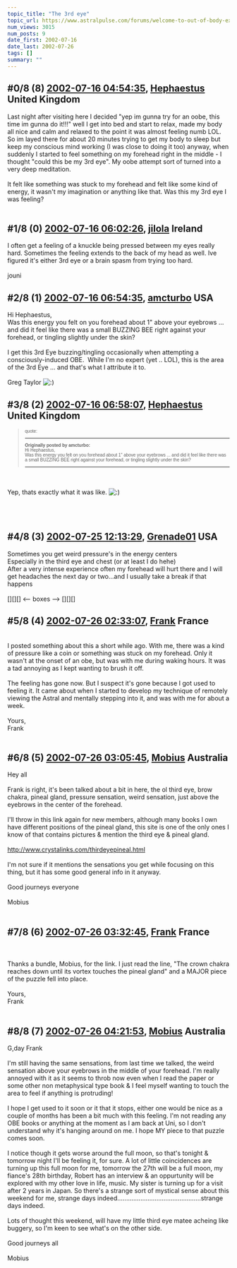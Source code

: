 ```yaml
---
topic_title: "The 3rd eye"
topic_url: https://www.astralpulse.com/forums/welcome-to-out-of-body-experiences!/the-3rd-eye
num_views: 3015
num_posts: 9
date_first: 2002-07-16
date_last: 2002-07-26
tags: []
summary: ""
---
```


## \#0/8 (8) [2002-07-16 04:54:35](https://www.astralpulse.com/forums/index.php?msg=117121), [Hephaestus](https://www.astralpulse.com/forums/profile/?u=369) United Kingdom ##
<section>
Last night after visiting here I decided "yep im gunna try for an oobe, this time im gunna do it!!!" well I get into bed and start to relax, made my body all nice and calm and relaxed to the point it was almost feeling numb LOL. So im layed there for about 20 minutes trying to get my body to sleep but keep my conscious mind working (I was close to doing it too) anyway, when suddenly I started to feel something on my forehead right in the middle - I thought "could this be my 3rd eye". My oobe attempt sort of turned into a very deep meditation.
<br>
<br>
It felt like something was stuck to my forehead and felt like some kind of energy, it wasn't my imagination or anything like that. Was this my 3rd eye I was feeling?
<br>
<br>
</section>

## \#1/8 (0) [2002-07-16 06:02:26](https://www.astralpulse.com/forums/index.php?msg=8447), [jilola](https://www.astralpulse.com/forums/profile/?u=755) Ireland ##
<section>
I often get a feeling of a knuckle being pressed between my eyes really hard. Sometimes the feeling extends to the back of my head as well. Ive figured it's either 3rd eye or a brain spasm from trying too hard.
<br>
<br>
jouni
</section>

## \#2/8 (1) [2002-07-16 06:54:35](https://www.astralpulse.com/forums/index.php?msg=8453), [amcturbo](https://www.astralpulse.com/forums/profile/?u=803) USA ##
<section>
Hi Hephaestus,
<br>
Was this energy you felt on you forehead about 1" above your eyebrows ... and did it feel like there was a small BUZZING BEE right against your forehead, or tingling slightly under the skin?
<br>
<br>
I get this 3rd Eye buzzing/tingling occasionally when attempting a consciously-induced OBE.  While I'm no expert (yet .. LOL), this is the area of the 3rd Eye ... and that's what I attribute it to.
<br>
<br>
Greg Taylor
<img alt=":)" class="smiley" src="https://www.astralpulse.com/forums/Smileys/fugue/smiley.png" title="Smiley"/>
</section>

## \#3/8 (2) [2002-07-16 06:58:07](https://www.astralpulse.com/forums/index.php?msg=8454), [Hephaestus](https://www.astralpulse.com/forums/profile/?u=369) United Kingdom ##
<section>
<blockquote id="quote">
 <font face='"Arial"' id="quote" size="1">
  quote:
  <hr height="1" id="quote" noshade=""/>
  <b>
   Originally posted by amcturbo:
  </b>
  <br>
  Hi Hephaestus,
  <br>
  Was this energy you felt on you forehead about 1" above your eyebrows ... and did it feel like there was a small BUZZING BEE right against your forehead, or tingling slightly under the skin?
  <hr height="1" id="quote" noshade=""/>
 </font>
</blockquote>
<br>
<br>
Yep, thats exactly what it was like.
<img alt=":)" class="smiley" src="https://www.astralpulse.com/forums/Smileys/fugue/smiley.png" title="Smiley"/>
<br>
<br>
<br>
<br>
</section>

## \#4/8 (3) [2002-07-25 12:13:29](https://www.astralpulse.com/forums/index.php?msg=9093), [Grenade01](https://www.astralpulse.com/forums/profile/?u=446) USA ##
<section>
Sometimes you get weird pressure's in the energy centers
<br>
Especially in the third eye and chest (or at least I do hehe)
<br>
After a very intense experience often my forehead will hurt there and I will get headaches the next day or two...and I usually take a break if that happens
<br>
<br>
[][][] &lt;-- boxes --&gt; [][][]
</section>

## \#5/8 (4) [2002-07-26 02:33:07](https://www.astralpulse.com/forums/index.php?msg=9150), [Frank](https://www.astralpulse.com/forums/profile/?u=359) France ##
<section>
<br>
I posted something about this a short while ago. With me, there was a kind of pressure like a coin or something was stuck on my forehead. Only it wasn't at the onset of an obe, but was with me during waking hours. It was a tad annoying as I kept wanting to brush it off.
<br>
<br>
The feeling has gone now. But I suspect it's gone because I got used to feeling it. It came about when I started to develop my technique of remotely viewing the Astral and mentally stepping into it, and was with me for about a week.
<br>
<br>
Yours,
<br>
Frank
<br>
<br>
</section>

## \#6/8 (5) [2002-07-26 03:05:45](https://www.astralpulse.com/forums/index.php?msg=9154), [Mobius](https://www.astralpulse.com/forums/profile/?u=301) Australia ##
<section>
Hey all
<br>
<br>
Frank is right, it's been talked about a bit in here, the ol third eye, brow chakra, pineal gland, pressure sensation, weird sensation, just above the eyebrows in the center of the forehead.
<br>
<br>
I'll throw in this link again for new members, although many books I own have different positions of the pineal gland, this site is one of the only ones I know of that contains pictures &amp; mention the third eye &amp; pineal gland.
<br>
<br>
<a class="bbc_link" href="http://www.crystalinks.com/thirdeyepineal.html" rel="noopener" target="_blank">
 http://www.crystalinks.com/thirdeyepineal.html
</a>
<br>
<br>
I'm not sure if it mentions the sensations you get while focusing on this thing, but it has some good general info in it anyway.
<br>
<br>
Good journeys everyone
<br>
<br>
Mobius
<br>
<br>
</section>

## \#7/8 (6) [2002-07-26 03:32:45](https://www.astralpulse.com/forums/index.php?msg=9158), [Frank](https://www.astralpulse.com/forums/profile/?u=359) France ##
<section>
<br>
<br>
Thanks a bundle, Mobius, for the link. I just read the line, "The crown chakra reaches down until its vortex touches the pineal gland" and a MAJOR piece of the puzzle fell into place.
<br>
<br>
Yours,
<br>
Frank
<br>
<br>
</section>

## \#8/8 (7) [2002-07-26 04:21:53](https://www.astralpulse.com/forums/index.php?msg=9160), [Mobius](https://www.astralpulse.com/forums/profile/?u=301) Australia ##
<section>
G,day Frank
<br>
<br>
I'm still having the same sensations, from last time we talked, the weird sensation above your eyebrows in the middle of your forehead. I'm really annoyed with it as it seems to throb now even when I read the paper or some other non metaphysical type book &amp; I feel myself wanting to touch the area to feel if anything is protruding!
<br>
<br>
I hope I get used to it soon or it that it stops, either one would be nice as a couple of months has been a bit much with this feeling. I'm not reading any OBE books or anything at the moment as I am back at Uni, so I don't understand why it's hanging around on me. I hope MY piece to that puzzle comes soon.
<br>
<br>
I notice though it gets worse around the full moon, so that's tonight &amp; tomorrow night I'll be feeling it, for sure. A lot of little coincidences are turning up this full moon for me, tomorrow the 27th will be a full moon, my fiance's 28th birthday, Robert has an interview &amp; an oppurtunity will be explored with my other love in life, music. My sister is turning up for a visit after 2 years in Japan. So there's a strange sort of mystical sense about this weekend for me, strange days indeed...............................................strange days indeed.
<br>
<br>
Lots of thought this weekend, will have my little third eye matee acheing like buggery, so I'm keen to see what's on the other side.
<br>
<br>
Good journeys all
<br>
<br>
Mobius
<br>
<br>
</section>